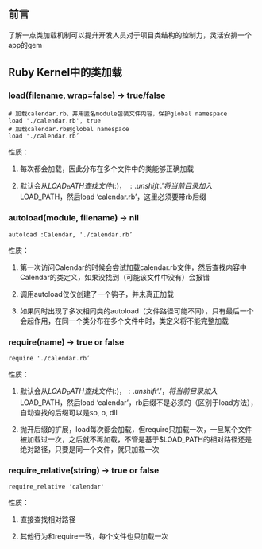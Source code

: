 ## 前言

了解一点类加载机制可以提升开发人员对于项目类结构的控制力，灵活安排一个app的gem

## Ruby Kernel中的类加载

### load(filename, wrap=false) → true/false

```
# 加载calendar.rb，并用匿名module包装文件内容，保护global namespace
load './calendar.rb', true
# 加载calendar.rb到global namespace
load './calendar.rb’
```

性质：

1. 每次都会加载，因此分布在多个文件中的类能够正确加载

2. 默认会从$LOAD_PATH查找文件($:)， $:.unshift ‘.'将当前目录加入$LOAD_PATH，然后load ‘calendar.rb’，这里必须要带rb后缀


### autoload(module, filename) → nil

```
autoload :Calendar, './calendar.rb’
```

性质：

1. 第一次访问Calendar的时候会尝试加载calendar.rb文件，然后查找内容中Calendar的类定义，如果没找到（可能该文件中没有）会报错

2. 调用autoload仅仅创建了一个钩子，并未真正加载

3. 如果同时出现了多次相同类的autoload（文件路径可能不同），只有最后一个会起作用，在同一个类分布在多个文件中时，类定义将不能完整加载


### require(name) → true or false

```
require './calendar.rb’
```

性质：

1. 默认会从$LOAD_PATH查找文件($:)，$:.unshift ‘.'，将当前目录加入$LOAD_PATH，然后load ‘calendar’，rb后缀不是必须的（区别于load方法），自动查找的后缀可以是so, o, dll

2. 抛开后缀的扩展，load每次都会加载，但require只加载一次，一旦某个文件被加载过一次，之后就不再加载，不管是基于$LOAD_PATH的相对路径还是绝对路径，只要是同一个文件，就只加载一次


### require_relative(string) → true or false

```
require_relative 'calendar'
```

性质：

1. 直接查找相对路径

2. 其他行为和require一致，每个文件也只加载一次